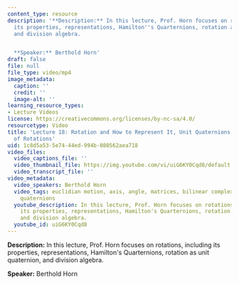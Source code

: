 ```yaml
---
content_type: resource
description: '**Description:** In this lecture, Prof. Horn focuses on rotations, including
  its properties, representations, Hamilton''s Quarternions, rotation as unit quaternion,
  and division algebra.


  **Speaker:** Berthold Horn'
draft: false
file: null
file_type: video/mp4
image_metadata:
  caption: ''
  credit: ''
  image-alt: ''
learning_resource_types:
- Lecture Videos
license: https://creativecommons.org/licenses/by-nc-sa/4.0/
resourcetype: Video
title: 'Lecture 18: Rotation and How to Represent It, Unit Quaternions, the Space
  of Rotations'
uid: 1c8d5a53-5e74-44ed-994b-080562aea718
video_files:
  video_captions_file: ''
  video_thumbnail_file: https://img.youtube.com/vi/uiG6KY0Cqd8/default.jpg
  video_transcript_file: ''
video_metadata:
  video_speakers: Berthold Horn
  video_tags: euclidian motion, axis, angle, matrices, bilinear complex map, stereography,
    quaternions
  youtube_description: In this lecture, Prof. Horn focuses on rotations, including
    its properties, representations, Hamilton's Quarternions, rotation as unit quaternion,
    and division algebra.
  youtube_id: uiG6KY0Cqd8
---
```

**Description:** In this lecture, Prof. Horn focuses on rotations, including its properties, representations, Hamilton's Quarternions, rotation as unit quaternion, and division algebra.

**Speaker:** Berthold Horn